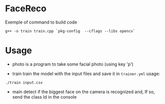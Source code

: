 # FaceReco

Exemple of command to build code
```
g++ -o train train.cpp `pkg-config  --cflags --libs opencv`
```

# Usage

* photo is a program to take some facial photo (using key 'p')

* train train the model with the input files and save it in `trainer.yml` 
usage:
```
./train input.csv
```

* main detect if the biggest face on the camera is recognized and, If so, send the class Id in the console

